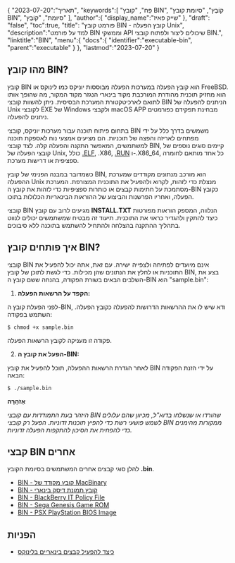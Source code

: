 {
"תאריך":"2023-07-20",
   "keywords":[
"פַּח",
"קובץ BIN",
"קוֹבֶץ",
"סיומת קובץ BIN",
"סיומת",
"קוֹבֶץ"
],
   "author":{
"display_name":"שייק פאיז"
},
"draft": "false",
"toc":true,
"title": "פורמט קובץ BIN - קובץ הפעלה Unix",
   "description":"למד על פורמט BIN וממשקי API שיכולים ליצור ולפתוח קובצי BIN.",
   "linktitle":"BIN",
   "menu":{
      "docs":{
         "identifier":"executable-bin",
         "parent":"executable"
}
},
"lastmod":"2023-07-20"
}

## מהו קובץ BIN?

קובץ BIN הוא קובץ הפעלה במערכות הפעלה מבוססות יוניקס כמו לינוקס או FreeBSD. הוא מחזיק תוכנית מהודרת המורכבת מקוד בינארי הנגזר מקוד המקור, מה שהופך אותו לתואם לארכיטקטורת המערכת הבסיסית. ניתן להשוות קובצי BIN הניתנים להפעלה של Unix לקובצי EXE של Windows ולקבצי macOS APP מבחינת תפקידם כפורמטים ניתנים להפעלה.

בתחום פיתוח תוכנה עבור מערכות יוניקס, קובצי BIN משמשים בדרך כלל על ידי מפתחים לאריזה והפצה של תוכניות. הם מציעים אמצעי נוח לאספקת תוכנה למשתמשים, המאפשר התקנה והפעלה קלה. לצד קובצי BIN, קיימים סוגים נוספים של קובצי הפעלה של Unix, כולל [.ELF](/he/executable/elf/), .X86, [.RUN](/he/executable/run/) ו-.X86_64, כל אחד מותאם לחומרה ספציפית או דרישות מערכת.

כשמדובר במבנה הפנימי של קובץ BIN, הוא מורכב מנתונים מקודדים שמערכת ההפעלה Unix מנצלת כדי לזהות, לקרוא ולהפעיל את התוכנית המצורפת. המערכת מסתמכת על חתימות קבצים או כותרות ספציפיות כדי לזהות את קובץ ה-BIN כקובץ הפעלה, ואחריו הפרשנות והביצוע של ההוראות הבינאריות הכלולות בתוכו.

קובצי BIN מגיעים לרוב עם קובץ **INSTALL.TXT** הנלווה, המספק הוראות מפורטות כיצד להתקין ולהגדיר כראוי את התוכנית. תיעוד זה מבטיח שמשתמשים יכולים לנווט בתהליך ההתקנה בהצלחה ולהתחיל להשתמש בתוכנה ללא סיבוכים.

## איך פותחים קובץ BIN?

קובצי BIN אינם מיועדים לפתיחה ולצפייה ישירה. עם זאת, אתה יכול להפעיל את התוכניות או לחלץ את הנתונים שהן מכילות. כדי לגשת לתוכן של קובץ BIN, בצע את השלבים הבאים בשורת הפקודה, בהנחה ששם קובץ ה-BIN הוא "sample.bin":

1. **הקפד על הרשאות הפעלה:**

לפני הפעלת קובץ ה-BIN, ודא שיש לו את ההרשאות הדרושות להפעלה כקובץ הפעלה. השתמש בפקודה:

```
$ chmod +x sample.bin
```

פקודה זו מעניקה לקובץ הרשאות הפעלה.

2. **הפעל את קובץ ה-BIN:**

לאחר הגדרת הרשאות ההפעלה, תוכל להפעיל את קובץ BIN על ידי הזנת הפקודה הבאה:

```
$ ./sample.bin
```

**אַזהָרָה**

_היזהר בעת התמודדות עם קובצי BIN שהורדו או שנשלחו בדוא"ל, מכיוון שהם עלולים לשמש פושעי רשת כדי להפיץ תוכנות זדוניות. הפעל רק קובצי BIN ממקורות מהימנים כדי להפחית את הסיכון להתקפות הפעלה זדוניות._

## קבצי BIN אחרים

להלן סוגי קבצים אחרים המשתמשים בסיומת הקובץ **.bin**.

- [BIN - קובץ מקודד של MacBinary](/he/compression/bin/)
- [BIN - קובץ תמונת דיסק בינארי](/he/disc-and-media/bin/)
- [BIN - BlackBerry IT Policy File](/he/settings/bin/)
- [BIN - Sega Genesis Game ROM](/he/game/bin/)
- [BIN - PSX PlayStation BIOS Image](/he/game/bin-pcsx/)

## הפניות

* [כיצד להפעיל קבצים בינאריים בלינוקס](https://linuxhint.com/execute-binary-files-in-linux/)



